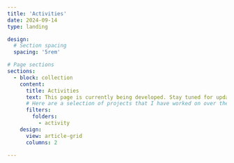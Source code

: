 ```yaml
---
title: 'Activities'
date: 2024-09-14
type: landing

design:
  # Section spacing
  spacing: '5rem'

# Page sections
sections:
  - block: collection
    content:
      title: Activities
      text: This page is currently being developed. Stay tuned for updates! 👀
      # Here are a selection of projects that I have worked on over the years.
      filters:
        folders:
          - activity
    design:
      view: article-grid
      columns: 2

---
```

